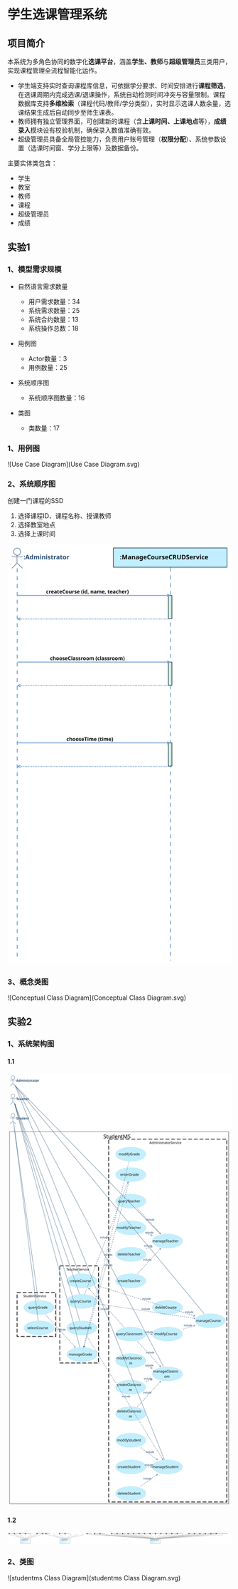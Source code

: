 # 学生选课管理系统

## 项目简介

本系统为多角色协同的数字化**选课平台**，涵盖**学生、教师**与**超级管理员**三类用户，实现课程管理全流程智能化运作。

* 学生端支持实时查询课程库信息，可依据学分要求、时间安排进行**课程筛选**，在选课周期内完成选课/退课操作，系统自动检测时间冲突与容量限制。课程数据库支持**多维检索**（课程代码/教师/学分类型），实时显示选课人数余量，选课结果生成后自动同步至师生课表。
* 教师拥有独立管理界面，可创建新的课程（含**上课时间、上课地点**等），**成绩录入**模块设有校验机制，确保录入数值准确有效。
* 超级管理员具备全局管控能力，负责用户账号管理（**权限分配**）、系统参数设置（选课时间窗、学分上限等）及数据备份。

主要实体类包含：

* 学生
* 教室
* 教师
* 课程
* 超级管理员
* 成绩

## 实验1

### 1、模型需求规模

* 自然语言需求数量
  * 用户需求数量：34
  * 系统需求数量：25
  * 系统合约数量：13
  * 系统操作总数：18

* 用例图
  * Actor数量：3
  * 用例数量：25

* 系统顺序图
  * 系统顺序图数量：16
* 类图
  * 类数量：17

### 1、用例图

![Use Case Diagram](Use Case Diagram.svg)

### 2、系统顺序图

创建一门课程的SSD

1. 选择课程ID、课程名称、授课教师
2. 选择教室地点
3. 选择上课时间

![CreateCourseSSD](CreateCourseSSD.svg)

### 3、概念类图

![Conceptual Class Diagram](Conceptual Class Diagram.svg)









## 实验2



### 1、系统架构图

#### 1.1

![studentms](studentms.svg)



#### 1.2

![MicroServiceModel](MicroServiceModel.svg)



### 2、类图

![studentms Class Diagram](studentms Class Diagram.svg)





